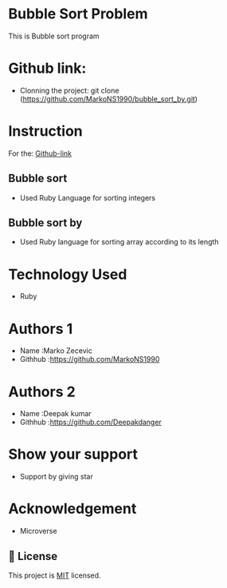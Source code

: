 # Bubble Sort Problem
This is Bubble sort program

# Github link:

- Clonning the project: git clone (https://github.com/MarkoNS1990/bubble_sort_by.git)

# Instruction

For the: [Github-link](https://github.com/MarkoNS1990/bubble_sort_by/tree/bubble1)

## Bubble sort

- Used Ruby Language for sorting integers

## Bubble sort by

- Used Ruby language for sorting array according to its length

# Technology Used

- Ruby

# Authors 1
- Name :Marko Zecevic
- Githhub :https://github.com/MarkoNS1990

# Authors 2
- Name :Deepak kumar
- Githhub :https://github.com/Deepakdanger


# Show your support
- Support by giving star

# Acknowledgement
- Microverse

## 📝 License

This project is [MIT](https://github.com/git/git-scm.com/blob/master/MIT-LICENSE.txt) licensed.

